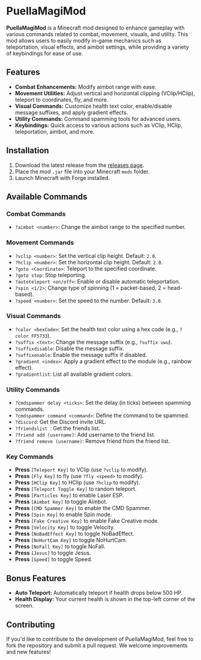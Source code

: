 # PuellaMagiMod

**PuellaMagiMod** is a Minecraft mod designed to enhance gameplay with various commands related to combat, movement, visuals, and utility. This mod allows users to easily modify in-game mechanics such as teleportation, visual effects, and aimbot settings, while providing a variety of keybindings for ease of use.

## Features
- **Combat Enhancements:** Modify aimbot range with ease.
- **Movement Utilities:** Adjust vertical and horizontal clipping (VClip/HClip), teleport to coordinates, fly, and more.
- **Visual Commands:** Customize health text color, enable/disable message suffixes, and apply gradient effects.
- **Utility Commands:** Command spamming tools for advanced users.
- **Keybindings:** Quick access to various actions such as VClip, HClip, teleportation, aimbot, and more.

## Installation
1. Download the latest release from the [releases page](https://github.com/Sallie-May/PuellaMagi-Mod/releases).
2. Place the mod `.jar` file into your Minecraft `mods` folder.
3. Launch Minecraft with Forge installed.

## Available Commands

### Combat Commands
- `?aimbot <number>`: Change the aimbot range to the specified number.

### Movement Commands
- `?vclip <number>`: Set the vertical clip height. Default: `2.0`.
- `?hclip <number>`: Set the horizontal clip height. Default: `2.0`.
- `?goto <Coordinate>`: Teleport to the specified coordinate.
- `?goto stop`: Stop teleporting.
- `?autoteleport <on/off>`: Enable or disable automatic teleportation.
- `?spin <1/2>`: Change type of spinning (1 = packet-based, 2 = head-based).
- `?speed <number>`: Set the speed to the number. Default: `3.0`.
  
### Visual Commands
- `?color <hexCode>`: Set the health text color using a hex code (e.g., `?color FF5733`).
- `?suffix <text>`: Change the message suffix (e.g., `?suffix uwu`).
- `?suffixdisable`: Disable the message suffix.
- `?suffixenable`: Enable the message suffix if disabled.
- `?gradient <index>`: Apply a gradient effect to the module (e.g., rainbow effect).
- `?gradientlist`: List all available gradient colors.

### Utility Commands
- `?cmdspammer delay <ticks>`: Set the delay (in ticks) between spamming commands.
- `?cmdspammer command <command>`: Define the command to be spammed.
- `?discord`: Get the Discord invite URL.
- `?friendslist `: Get the friends list.
- `?friend add (username)`: Add username to the friend list.
- `?friend remove (username)`: Remove friend from the friend list.

### Key Commands
- **Press** `[Teleport Key]` to VClip (use `?vclip` to modify).
- **Press** `[Fly Key]` to fly (use `?fly <speed>` to modify).
- **Press** `[HClip Key]` to HClip (use `?hclip` to modify).
- **Press** `[Teleport Toggle Key]` to random teleport.
- **Press** `[Particles Key]` to enable Laser ESP.
- **Press** `[Aimbot Key]` to toggle Aimbot.
- **Press** `[CMD Spammer Key]` to enable the CMD Spammer.
- **Press** `[Spin Key]` to enable Spin mode.
- **Press** `[Fake Creative Key]` to enable Fake Creative mode.
- **Press** `[Velocity Key]` to toggle Velocity.
- **Press** `[NoBadEffect Key]` to toggle NoBadEffect.
- **Press** `[NoHurtCam Key]` to toggle NoHurtCam.
- **Press** `[NoFall Key]` to toggle NoFall.
- **Press** `[Jesus]` to toggle Jesus.
- **Press** `[Speed]` to toggle Speed.

## Bonus Features
- **Auto Teleport:** Automatically teleport if health drops below 500 HP.
- **Health Display:** Your current health is shown in the top-left corner of the screen.

## Contributing
If you'd like to contribute to the development of PuellaMagiMod, feel free to fork the repository and submit a pull request. We welcome improvements and new features!
